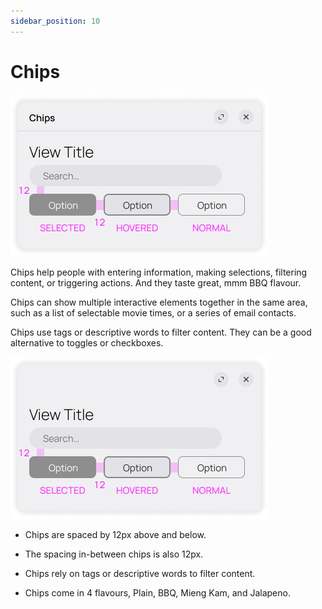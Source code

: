 ```yaml
---
sidebar_position: 10
---
```


# Chips

![Chips](/assets/chips.png)

Chips help people with entering information, making selections, filtering content, or triggering actions. And they taste great, mmm BBQ flavour.

Chips can show multiple interactive elements together in the same area, such as a list of selectable movie times, or a series of email contacts.

Chips use tags or descriptive words to filter content. They can be a good alternative to toggles or checkboxes.

![Chips](/assets/chips_geo.png)

- Chips are spaced by 12px above and below.

- The spacing in-between chips is also 12px.

- Chips rely on tags or descriptive words to filter content.

- Chips come in 4 flavours, Plain, BBQ, Mieng Kam, and Jalapeno.
